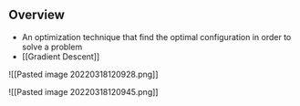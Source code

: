 ## Overview
- An optimization technique that find the optimal configuration in order to solve a problem
- [[Gradient Descent]] 


![[Pasted image 20220318120928.png]]

![[Pasted image 20220318120945.png]]